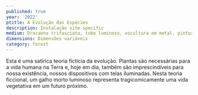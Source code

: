 ```yaml
---
published: true
year: '2022'
ptitle: A Evolução das Espécies
description: Instalação site-specific
medium: Dracaena trifasciata, tubo luminoso, escultura em metal, pintura automotiva e terra
dimensions: Dimensões variáveis
category: forest
---
```

Esta é uma satírica teoria fictícia da evolução. Plantas são necessárias para a vida humana na Terra e, hoje em dia, também são imprescindíveis para nossa existência, nossos dispositivos com telas iluminadas. Nesta teoria ficcional, um galho morto luminoso representa tragicomicamente uma vida vegetativa em um futuro próximo.

